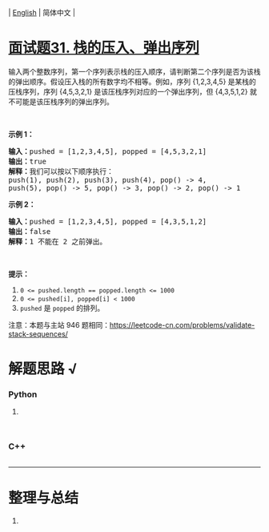 | [English](README_EN.md) | 简体中文 |

# [面试题31. 栈的压入、弹出序列](https://leetcode-cn.com/problems/zhan-de-ya-ru-dan-chu-xu-lie-lcof)
<p>输入两个整数序列，第一个序列表示栈的压入顺序，请判断第二个序列是否为该栈的弹出顺序。假设压入栈的所有数字均不相等。例如，序列 {1,2,3,4,5} 是某栈的压栈序列，序列 {4,5,3,2,1} 是该压栈序列对应的一个弹出序列，但 {4,3,5,1,2} 就不可能是该压栈序列的弹出序列。</p>

<p>&nbsp;</p>

<p><strong>示例 1：</strong></p>

<pre><strong>输入：</strong>pushed = [1,2,3,4,5], popped = [4,5,3,2,1]
<strong>输出：</strong>true
<strong>解释：</strong>我们可以按以下顺序执行：
push(1), push(2), push(3), push(4), pop() -&gt; 4,
push(5), pop() -&gt; 5, pop() -&gt; 3, pop() -&gt; 2, pop() -&gt; 1
</pre>

<p><strong>示例 2：</strong></p>

<pre><strong>输入：</strong>pushed = [1,2,3,4,5], popped = [4,3,5,1,2]
<strong>输出：</strong>false
<strong>解释：</strong>1 不能在 2 之前弹出。
</pre>

<p>&nbsp;</p>

<p><strong>提示：</strong></p>

<ol>
	<li><code>0 &lt;= pushed.length == popped.length &lt;= 1000</code></li>
	<li><code>0 &lt;= pushed[i], popped[i] &lt; 1000</code></li>
	<li><code>pushed</code>&nbsp;是&nbsp;<code>popped</code>&nbsp;的排列。</li>
</ol>

<p>注意：本题与主站 946 题相同：<a href="https://leetcode-cn.com/problems/validate-stack-sequences/">https://leetcode-cn.com/problems/validate-stack-sequences/</a></p>

# 解题思路 √

### Python

1. 

```python

```


```python

```

### C++

```cpp

```

---



# 整理与总结

1. 